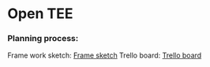 # Open TEE

### Planning process:
Frame work sketch:
[Frame sketch](https://drive.google.com/open?id=1yNm_zGeoSQ-pEE0-nWPYEFfXQL51IKhB)
Trello board:
[Trello  board](https://drive.google.com/open?id=1MPRaplN67msdIJ37Lup3Yk3cw8G6P_g4)
